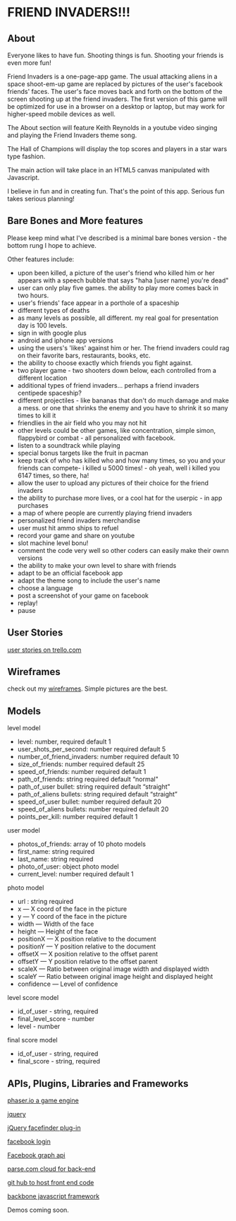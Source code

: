 # FRIEND INVADERS!!!

## About

Everyone likes to have fun.  Shooting things is fun.  Shooting your friends is even more fun!

Friend Invaders is a one-page-app game.  The usual attacking aliens in a space shoot-em-up game are replaced by 
pictures of the user's facebook friends' faces.  The user's face moves back and forth on the bottom of the screen shooting up at the friend invaders.  The first version of this game will be optimized for use in a browser on a desktop or laptop, but may work for higher-speed mobile devices as well. 

The About section will feature Keith Reynolds in a youtube video singing and playing the Friend Invaders theme song.

The Hall of Champions will display the top scores and players in a star wars type fashion.

The main action will take place in an HTML5 canvas manipulated with Javascript.


I believe in fun and in creating fun.  That's the point of this app.  Serious fun takes serious planning!

## Bare Bones and More features

Please keep mind what I've described is a minimal bare bones version - the bottom rung I hope to achieve.

Other features include:
* upon been killed, a picture of the user's friend who killed him or her appears with a speech bubble that says "haha [user name] you're dead"
* user can only play five games.  the ability to play more comes back in two hours.
* user's friends' face appear in a porthole of a spaceship
* different types of deaths
* as many levels as possible, all different.  my real goal for presentation day is 100 levels.
* sign in with google plus
* android and iphone app versions
* using the users's 'likes' against him or her.  The friend invaders could rag on their favorite bars, restaurants, books, etc.
* the ability to choose exactly which friends you fight against.
* two player game - two shooters down below, each controlled from a different location
* additional types of friend invaders... perhaps a friend invaders centipede spaceship?
* different projectiles - like bananas that don't do much damage and make a mess.  or one that shrinks the enemy and you have to shrink it so many times to kill it
* friendlies in the air field who you may not hit
* other levels could be other games, like concentration, simple simon, flappybird or combat - all personalized with facebook.
* listen to a soundtrack while playing
* special bonus targets like the fruit in pacman
* keep track of who has killed who and how many times, so you and your friends can compete- i killed u 5000 times! - oh yeah, well i killed you 6147 times, so there, ha!
* allow the user to upload any pictures of their choice for the friend invaders
* the ability to purchase more lives, or a cool hat for the userpic - in app purchases
* a map of where people are currently playing friend invaders
* personalized friend invaders merchandise
* user must hit ammo ships to refuel
* record your game and share on youtube
* slot machine level bonu!
* comment the code very well so other coders can easily make their ownn versions
* the ability to make your own level to share with friends
* adapt to be an official facebook app
* adapt the theme song to include the user's name
* choose a language
* post a screenshot of your game on facebook
* replay!
* pause


## User Stories

[user stories on trello.com](https://trello.com/b/pSk7AzY3/friend-invaders "user-stories")

## Wireframes
check out my [wireframes](https://keithreynoldsworld.mybalsamiq.com/mockups/3298663.png?key=f9c1acfc12ca5adbd1ec074dba091473af584790 "mockups"). Simple pictures are the best.


## Models

level model
	
*	level: number, required default 1
*	user_shots_per_second: number required default 5 
*	number_of_friend_invaders: number required default 10
*	size_of_friends: number required default 25
*	speed_of_friends: number required default 1
*	path_of_friends: string required default “normal"
*	path_of_user bullet: string required default “straight"
*	path_of_aliens bullets: string required default “straight”
*	speed_of_user bullet: number required default 20
*	speed_of_aliens bullets: number required default 20
*	points_per_kill: number required default 1
	
	
user model

*	photos_of_friends: array of 10 photo models 
*	first_name: string required
*	last_name: string required
*	photo_of_user: object photo model
*	current_level: number required default 1
	
photo model

* url : string required
* x — X coord of the face in the picture
* y — Y coord of the face in the picture
* width — Width of the face
* height — Height of the face
* positionX — X position relative to the document
* positionY — Y position relative to the document
* offsetX — X position relative to the offset parent
* offsetY — Y position relative to the offset parent
* scaleX — Ratio between original image width and displayed width
* scaleY — Ratio between original image height and displayed height
* confidence — Level of confidence

level score model

* id_of_user - string, required
* final_level_score - number
* level - number

final score model

* id_of_user - string, required
* final_score - string, required


## APIs, Plugins, Libraries and Frameworks

[phaser.io a game engine](http://phaser.io/ "phaser")

[jquery](https://jquery.com/ "jquery")

[jQuery facefinder plug-in](http://facedetection.jaysalvat.com/ "facefinder")

[facebook login](https://developers.facebook.com/products/login "facebook login")

[Facebook graph api](https://developers.facebook.com/docs/graph-api "facebook graph api")

[parse.com cloud for back-end](https://www.parse.com "parse")

[git hub to host front end code](https://github.com/keithreynoldsworld "github")

[backbone javascript framework](http://backbonejs.org/ "backbone")


Demos coming soon.

